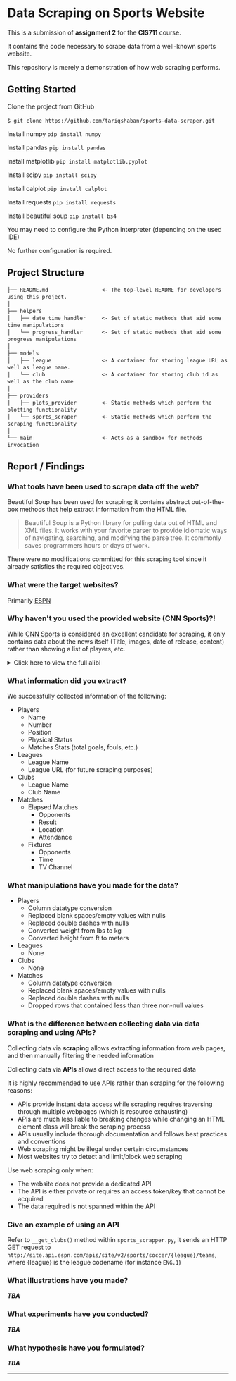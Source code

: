Data Scraping on Sports Website
==============================
This is a submission of **assignment 2** for the **CIS711** course.

It contains the code necessary to scrape data from a well-known sports website.

This repository is merely a demonstration of how web scraping performs.


Getting Started
------------
Clone the project from GitHub

`$ git clone https://github.com/tariqshaban/sports-data-scraper.git`

Install numpy
`pip install numpy`

Install pandas
`pip install pandas`

install matplotlib
`pip install matplotlib.pyplot`

Install scipy
`pip install scipy`

Install calplot
`pip install calplot`

Install requests
`pip install requests`

Install beautiful soup
`pip install bs4`

You may need to configure the Python interpreter (depending on the used IDE)

No further configuration is required.


Project Structure
------------
    ├── README.md                 <- The top-level README for developers using this project.
    │
    ├── helpers
    │   ├── date_time_handler     <- Set of static methods that aid some time manipulations
    │   └── progress_handler      <- Set of static methods that aid some progress manipulations
    │
    ├── models
    │   ├── league                <- A container for storing league URL as well as league name.
    │   └── club                  <- A container for storing club id as well as the club name
    │
    ├── providers
    │   ├── plots_provider        <- Static methods which perform the plotting functionality
    │   └── sports_scraper        <- Static methods which perform the scraping functionality
    │
    └── main                      <- Acts as a sandbox for methods invocation


Report / Findings
------------
### What tools have been used to scrape data off the web?

Beautiful Soup has been used for scraping; it contains abstract out-of-the-box methods that help extract information
from the HTML file.

> Beautiful Soup is a Python library for pulling
> data out of HTML and XML files. It works with your
> favorite parser to provide idiomatic ways of navigating,
> searching, and modifying the parse tree.
> It commonly saves programmers hours or days of work.

There were no modifications committed for this scraping tool since it already satisfies the required objectives.

### What were the target websites?

Primarily [ESPN](https://www.espn.in/)

### Why haven't you used the provided website (CNN Sports)?!

While [CNN Sports](https://edition.cnn.com/sport) is considered an excellent candidate for scraping, it only contains
data about the news itself (Title, images, date of release, content) rather than showing a list of players, etc.

<details>
  <summary>Click here to view the full alibi</summary>

--------

#### Rejecting CNN Sports

CNN Sports only provide data concerning news; it does not provide any type of semi-structured data in which it can be
capitalized and used to extract the required information.

![cnn_sports.png](images/alibi/cnn_sports.png)

CNN Sports appears to have an RSS (Really Simple Syndication) feed, but it had the same issues as mentioned above.

![cnn_sports_rss.png](images/alibi/cnn_sports_rss.png)

#### Rejecting BBC Sports

BBC Sports actually contained some highly relevant data; however, the time interval for the data does not even stretch
for more than a month.

![bbc_date_limit.png](images/alibi/bbc_sports_date_limit.png)

Modifying the date manually through the URL did not help.

![bbc_sports_date_limit_out_of_bound.png](images/alibi/bbc_sports_date_limit_out_of_bound.png)

Also, BBC Sports did not provide a wide collection of leagues; only several leagues were mentioned.

![bbc_sports_lack_of_leagues.png](images/alibi/bbc_sports_lack_of_leagues.png)

Overall, scraping from BBC Sports will not yield sufficient data for analysis; since the time interval and the number of
leagues are very limited, as well as if did not provide additional data, such as the physical status of the players.

--------
</details>

### What information did you extract?

We successfully collected information of the following:

* Players
    * Name
    * Number
    * Position
    * Physical Status
    * Matches Stats (total goals, fouls, etc.)
* Leagues
    * League Name
    * League URL (for future scraping purposes)
* Clubs
    * League Name
    * Club Name
* Matches
    * Elapsed Matches
        * Opponents
        * Result
        * Location
        * Attendance
    * Fixtures
        * Opponents
        * Time
        * TV Channel
        
### What manipulations have you made for the data?

* Players
    * Column datatype conversion
    * Replaced blank spaces/empty values with nulls
    * Replaced double dashes with nulls
    * Converted weight from lbs to kg
    * Converted height from ft to meters
* Leagues
    * None
* Clubs
    * None
* Matches
    * Column datatype conversion
    * Replaced blank spaces/empty values with nulls
    * Replaced double dashes with nulls
    * Dropped rows that contained less than three non-null values

### What is the difference between collecting data via data scraping and using APIs?

Collecting data via **scraping** allows extracting information from web pages, and then manually filtering
the needed information

Collecting data via **APIs** allows direct access to the required data

It is highly recommended to use APIs rather than scraping for the following reasons:
* APIs provide instant data access while scraping requires traversing through multiple webpages
  (which is resource exhausting)
* APIs are much less liable to breaking changes while changing an HTML element class will break the scraping process
* APIs usually include thorough documentation and follows best practices and conventions
* Web scraping might be illegal under certain circumstances
* Most websites try to detect and limit/block web scraping

Use web scraping only when:
* The website does not provide a dedicated API
* The API is either private or requires an access token/key that cannot be acquired
* The data required is not spanned within the API

###  Give an example of using an API

Refer to `__get_clubs()` method within `sports_scrapper.py`, it sends an HTTP GET request to
`http://site.api.espn.com/apis/site/v2/sports/soccer/{league}/teams`,
where {league} is the league codename (for instance `ENG.1`)

### What illustrations have you made?
***TBA***

### What experiments have you conducted?

***TBA***

### What hypothesis have you formulated?

***TBA***

--------